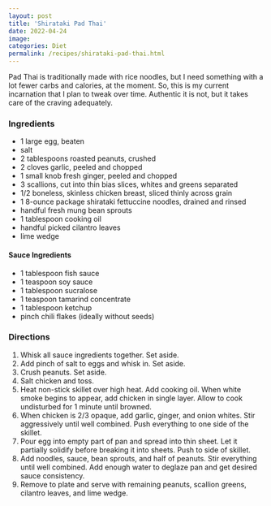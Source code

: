 ```yaml
---
layout: post
title: 'Shirataki Pad Thai'
date: 2022-04-24
image:
categories: Diet
permalink: /recipes/shirataki-pad-thai.html
---
```


Pad Thai is traditionally made with rice noodles, but I need something with a lot fewer carbs and calories, at the moment. So, this is my current incarnation that I plan to tweak over time. Authentic it is not, but it takes care of the craving adequately.

### Ingredients

- 1 large egg, beaten
- salt
- 2 tablespoons roasted peanuts, crushed
- 2 cloves garlic, peeled and chopped
- 1 small knob fresh ginger, peeled and chopped
- 3 scallions, cut into thin bias slices, whites and greens separated
- 1/2 boneless, skinless chicken breast, sliced thinly across grain
- 1 8-ounce package shirataki fettuccine noodles, drained and rinsed
- handful fresh mung bean sprouts
- 1 tablespoon cooking oil
- handful picked cilantro leaves
- lime wedge

#### Sauce Ingredients

- 1 tablespoon fish sauce
- 1 teaspoon soy sauce
- 1 tablespoon sucralose
- 1 teaspoon tamarind concentrate
- 1 tablespoon ketchup
- pinch chili flakes (ideally without seeds)

### Directions

1. Whisk all sauce ingredients together. Set aside.
2. Add pinch of salt to eggs and whisk in. Set aside.
3. Crush peanuts. Set aside.
4. Salt chicken and toss.
5. Heat non-stick skillet over high heat. Add cooking oil. When white smoke begins to appear, add chicken in single layer. Allow to cook undisturbed for 1 minute until browned.
6. When chicken is 2/3 opaque, add garlic, ginger, and onion whites. Stir aggressively until well combined. Push everything to one side of the skillet.
7. Pour egg into empty part of pan and spread into thin sheet. Let it partially solidify before breaking it into sheets. Push to side of skillet.
8. Add noodles, sauce, bean sprouts, and half of peanuts. Stir everything until well combined. Add enough water to deglaze pan and get desired sauce consistency.
9. Remove to plate and serve with remaining peanuts, scallion greens, cilantro leaves, and lime wedge.
